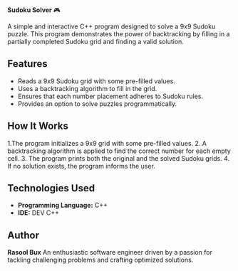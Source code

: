  **Sudoku Solver** 🎮

A simple and interactive C++ program designed to solve a 9x9 Sudoku puzzle. This program demonstrates the power of backtracking by filling in a partially completed Sudoku grid and finding a valid solution.

## Features
- Reads a 9x9 Sudoku grid with some pre-filled values.
- Uses a backtracking algorithm to fill in the grid.
- Ensures that each number placement adheres to Sudoku rules.
- Provides an option to solve puzzles programmatically.

## How It Works
1.The program initializes a 9x9 grid with some pre-filled values.
2. A backtracking algorithm is applied to find the correct number for each empty cell.
3. The program prints both the original and the solved Sudoku grids.
4. If no solution exists, the program informs the user.

## Technologies Used
- **Programming Language:** C++
- **IDE:** DEV C++

## Author
**Rasool Bux**
An enthusiastic software engineer driven by a passion for tackling challenging problems and crafting optimized solutions.
